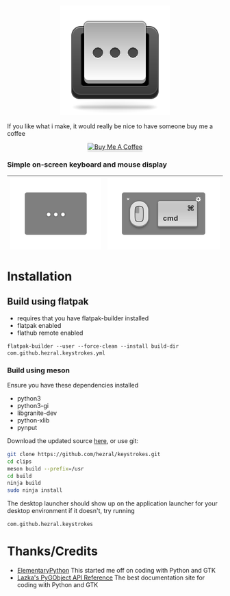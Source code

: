 <div align="center">

![icon](data/icons/128.svg)

</div>

If you like what i make, it would really be nice to have someone buy me a coffee
<div align="center">
<a href="https://www.buymeacoffee.com/hezral" target="_blank"><img src="https://www.buymeacoffee.com/assets/img/custom_images/orange_img.png" alt="Buy Me A Coffee" style="height: 41px !important;width: 174px !important;box-shadow: 0px 3px 2px 0px rgba(190, 190, 190, 0.5) !important;-webkit-box-shadow: 0px 3px 2px 0px rgba(190, 190, 190, 0.5) !important;" ></a>
</div>

### Simple on-screen keyboard and mouse display

| ![Screenshot](data/screenshot-01.png?raw=true) | ![Screenshot](data/screenshot-02.png?raw=true) |
|------------------------------------------|-----------------------------------------|

# Installation

## Build using flatpak
* requires that you have flatpak-builder installed
* flatpak enabled
* flathub remote enabled

```
flatpak-builder --user --force-clean --install build-dir com.github.hezral.keystrokes.yml
```

### Build using meson 
Ensure you have these dependencies installed

* python3
* python3-gi
* libgranite-dev
* python-xlib
* pynput

Download the updated source [here](https://github.com/hezral/keystrokes/archive/master.zip), or use git:
```bash
git clone https://github.com/hezral/keystrokes.git
cd clips
meson build --prefix=/usr
cd build
ninja build
sudo ninja install
```
The desktop launcher should show up on the application launcher for your desktop environment
if it doesn't, try running
```
com.github.hezral.keystrokes
```

# Thanks/Credits
- [ElementaryPython](https://github.com/mirkobrombin/ElementaryPython) This started me off on coding with Python and GTK
- [Lazka's PyGObject API Reference](https://https://lazka.github.io) The best documentation site for coding with Python and GTK